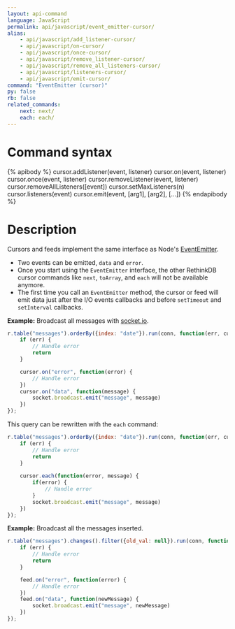```yaml
---
layout: api-command
language: JavaScript
permalink: api/javascript/event_emitter-cursor/
alias:
    - api/javascript/add_listener-cursor/
    - api/javascript/on-cursor/
    - api/javascript/once-cursor/
    - api/javascript/remove_listener-cursor/
    - api/javascript/remove_all_listeners-cursor/
    - api/javascript/listeners-cursor/
    - api/javascript/emit-cursor/
command: "EventEmitter (cursor)"
py: false
rb: false
related_commands:
    next: next/
    each: each/
---
```


# Command syntax #

{% apibody %}
cursor.addListener(event, listener)
cursor.on(event, listener)
cursor.once(event, listener)
cursor.removeListener(event, listener)
cursor.removeAllListeners([event])
cursor.setMaxListeners(n)
cursor.listeners(event)
cursor.emit(event, [arg1], [arg2], [...])
{% endapibody %}

# Description #

Cursors and feeds implement the same interface as Node's [EventEmitter][ee].

[ee]: http://nodejs.org/api/events.html#events_class_events_eventemitter

- Two events can be emitted, `data` and `error`.
- Once you start using the `EventEmitter` interface, the other RethinkDB cursor commands like `next`, `toArray`, and `each` will not be available anymore.
- The first time you call an `EventEmitter` method, the cursor or feed will emit data just after the I/O events callbacks and before `setTimeout` and `setInterval` callbacks.


__Example:__ Broadcast all messages with [socket.io](http://socket.io).

```js
r.table("messages").orderBy({index: "date"}).run(conn, function(err, cursor) {
    if (err) {
        // Handle error
        return
    }

    cursor.on("error", function(error) {
        // Handle error
    })
    cursor.on("data", function(message) {
        socket.broadcast.emit("message", message)
    })
});
```

This query can be rewritten with the `each` command:

```js
r.table("messages").orderBy({index: "date"}).run(conn, function(err, cursor) {
    if (err) {
        // Handle error
        return
    }
    
    cursor.each(function(error, message) {
        if(error) {
            // Handle error
        }
        socket.broadcast.emit("message", message)
    })
});
```


__Example:__ Broadcast all the messages inserted.

```js
r.table("messages").changes().filter({old_val: null}).run(conn, function(err, feed) {
    if (err) {
        // Handle error
        return
    }

    feed.on("error", function(error) {
        // Handle error
    })
    feed.on("data", function(newMessage) {
        socket.broadcast.emit("message", newMessage)
    })
});
```
